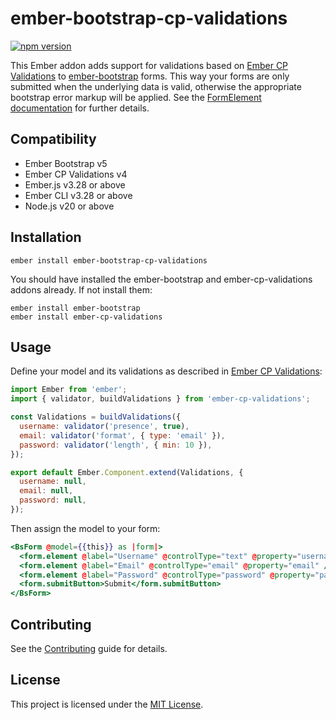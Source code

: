 # ember-bootstrap-cp-validations

[![npm version](https://badge.fury.io/js/ember-bootstrap-cp-validations.svg)](http://badge.fury.io/js/ember-bootstrap-cp-validations)

This Ember addon adds support for validations based on [Ember CP Validations](https://github.com/offirgolan/ember-cp-validations) to [ember-bootstrap](https://www.ember-bootstrap.com) forms.
This way your forms are only submitted when the underlying data is valid, otherwise the appropriate bootstrap error
markup will be applied. See the [FormElement documentation](https://www.ember-bootstrap.com/api/classes/Components.FormElement.html) for
further details.

## Compatibility

* Ember Bootstrap v5
* Ember CP Validations v4
* Ember.js v3.28 or above
* Ember CLI v3.28 or above
* Node.js v20 or above

## Installation

```
ember install ember-bootstrap-cp-validations
```

You should have installed the ember-bootstrap and ember-cp-validations addons already. If not install them:

```
ember install ember-bootstrap
ember install ember-cp-validations
```

## Usage

Define your model and its validations as described in [Ember CP Validations](https://github.com/offirgolan/ember-cp-validations):

```js
import Ember from 'ember';
import { validator, buildValidations } from 'ember-cp-validations';

const Validations = buildValidations({
  username: validator('presence', true),
  email: validator('format', { type: 'email' }),
  password: validator('length', { min: 10 }),
});

export default Ember.Component.extend(Validations, {
  username: null,
  email: null,
  password: null,
});
```

Then assign the model to your form:

```hbs
<BsForm @model={{this}} as |form|>
  <form.element @label="Username" @controlType="text" @property="username" />
  <form.element @label="Email" @controlType="email" @property="email" />
  <form.element @label="Password" @controlType="password" @property="password" />
  <form.submitButton>Submit</form.submitButton>
</BsForm>
```

## Contributing

See the [Contributing](CONTRIBUTING.md) guide for details.


## License

This project is licensed under the [MIT License](LICENSE.md).
